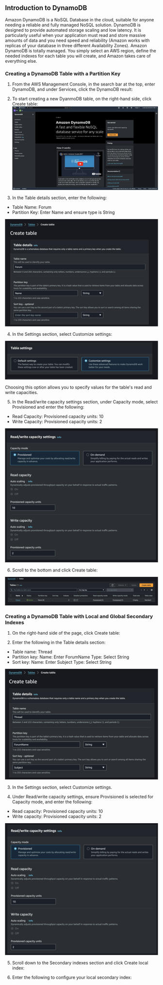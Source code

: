 ## Introduction to DynamoDB

Amazon DynamoDB is a NoSQL Database in the cloud, suitable for anyone needing a reliable and fully managed NoSQL solution. DynamoDB is designed to provide automated storage scaling and low latency. It is particularly useful when your application must read and store massive amounts of data and you need speed and reliability (Amazon works with replicas of your database in three different Availability Zones). Amazon DynamoDB is totally managed. You simply select an AWS region, define the needed indexes for each table you will create, and Amazon takes care of everything else.



### Creating a DynamoDB Table with a Partition Key

1. From the AWS Management Console, in the search bar at the top, enter DynamoDB, and under Services, click the DynamoDB result:

2. To start creating a new DyanmoDB table, on the right-hand side, click Create table:
![alt text](image.png)


3. In the Table details section, enter the following:

- Table Name: Forum
- Partition Key: Enter Name and ensure type is String

![alt text](image-1.png)


4. In the Settings section, select Customize settings:

![alt text](image-2.png)

Choosing this option allows you to specify values for the table's read and write capacities.


5. In the Read/write capacity settings section, under Capacity mode, select Provisioned and enter the following:

- Read Capacity: 
    Provisioned capacity units: 10
- Write Capacity: 
    Provisioned capacity units: 2

![alt text](image-3.png)


6. Scroll to the bottom and click Create table:

![alt text](image-4.png)



### Creating a DynamoDB Table with Local and Global Secondary Indexes

1. On the right-hand side of the page, click Create table:

2. Enter the following in the Table details section:

- Table name: Thread
- Partition key:
    Name: Enter ForumName
    Type: Select String
- Sort key:
    Name: Enter Subject
    Type: Select String

![alt text](image-5.png)

3. In the Settings section, select Customize settings.

4. Under Read/write capacity settings, ensure Provisioned is selected for Capacity mode, and enter the following:

- Read capacity:
    Provisioned capacity units: 10
- Write capacity:
    Provisioned capacity units: 2

![alt text](image-6.png)

5. Scroll down to the Secondary indexes section and click Create local index:


6. Enter the following to configure your local secondary index:
